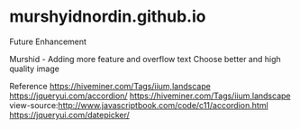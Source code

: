 # murshyidnordin.github.io



Future Enhancement


Murshid - Adding more feature and overflow text
          Choose better and high quality image

Reference
https://hiveminer.com/Tags/iium,landscape
https://jqueryui.com/accordion/
https://hiveminer.com/Tags/iium,landscape
view-source:http://www.javascriptbook.com/code/c11/accordion.html
https://jqueryui.com/datepicker/
